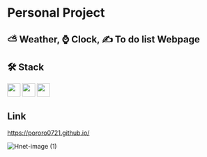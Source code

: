 # Personal Project
## ⛅ Weather, ⌚ Clock, ✍️ To do list Webpage

## 🛠 Stack

<img height="30" src="https://img.shields.io/badge/HTML5-E34F26?style=for-the-badge&logo=HTML5&logoColor=white" /> <img height="30" src="https://img.shields.io/badge/CSS3-1572B6?style=for-the-badge&logo=CSS3&logoColor=white"/> <img height="30" src="https://img.shields.io/badge/Javascript-black?style=for-the-badge&logo=Javascript&logoColor=F7DF1E"/>


## Link
https://pororo0721.github.io/

![Hnet-image (1)](https://user-images.githubusercontent.com/79802132/149155442-83708b97-42c1-433d-9851-b2f2ce5344a8.gif)
